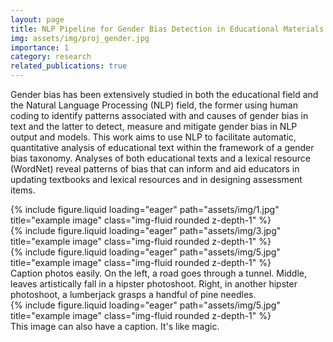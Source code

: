 ```yaml
---
layout: page
title: NLP Pipeline for Gender Bias Detection in Educational Materials
img: assets/img/proj_gender.jpg
importance: 1
category: research
related_publications: true
---
```


Gender bias has been extensively studied in both the educational field and the Natural Language Processing (NLP) field, the former using human coding to identify patterns associated with and causes of gender bias in text and the latter to detect, measure and mitigate gender bias in NLP output and models. 
This work aims to use NLP to facilitate automatic, quantitative analysis of educational text within the framework of a gender bias taxonomy. Analyses of both educational texts and a lexical resource (WordNet) reveal patterns of bias that can inform and aid educators in updating textbooks and lexical resources and in designing assessment items.

<div class="row">
    <div class="col-sm mt-3 mt-md-0">
        {% include figure.liquid loading="eager" path="assets/img/1.jpg" title="example image" class="img-fluid rounded z-depth-1" %}
    </div>
    <div class="col-sm mt-3 mt-md-0">
        {% include figure.liquid loading="eager" path="assets/img/3.jpg" title="example image" class="img-fluid rounded z-depth-1" %}
    </div>
    <div class="col-sm mt-3 mt-md-0">
        {% include figure.liquid loading="eager" path="assets/img/5.jpg" title="example image" class="img-fluid rounded z-depth-1" %}
    </div>
</div>
<div class="caption">
    Caption photos easily. On the left, a road goes through a tunnel. Middle, leaves artistically fall in a hipster photoshoot. Right, in another hipster photoshoot, a lumberjack grasps a handful of pine needles.
</div>
<div class="row">
    <div class="col-sm mt-3 mt-md-0">
        {% include figure.liquid loading="eager" path="assets/img/5.jpg" title="example image" class="img-fluid rounded z-depth-1" %}
    </div>
</div>
<div class="caption">
    This image can also have a caption. It's like magic.
</div>
